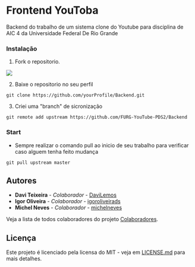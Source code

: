 # Frontend YouToba

Backend do trabalho de um sistema clone do Youtube para disciplina de AIC 4 da Universidade Federal De Rio Grande

### Instalação

1. Fork o repositorio.

![](https://cdn.discordapp.com/attachments/704786714769490101/773372116845330462/unknown.png)

2. Baixe o repositorio no seu perfil
```
git clone https://github.com/yourProfile/Backend.git
```
3. Criei uma "branch" de sicronização

```
git remote add upstream https://github.com/FURG-YouTube-PDS2/Backend
```

### Start

* Sempre realizar o comando pull ao inicio de seu trabalho para verificar caso alguem tenha feito mudança

```
git pull upstream master
```


## Autores
* **Davi Teixeira** - *Colaborador* - [DaviLemos](https://github.com/DaviLemos)
* **Igor Oliveira** - *Colaborador* - [igoroliveirads](https://github.com/igoroliveirads)
* **Michel Neves** - *Colaborador* - [michelneves](https://github.com/michelneves)

Veja a lista de todos colaboradores do projeto [Colaboradores](https://github.com/orgs/FURG-YouTube-PDS2/people).

## Licença
Este projeto é licenciado pela licensa do MIT - veja em [LICENSE.md](LICENSE.md) para mais detalhes.
